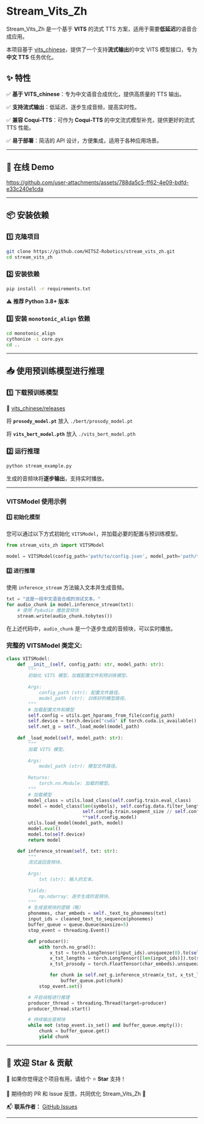 # Stream_Vits_Zh

Stream_Vits_Zh 是一个基于 **VITS** 的流式 TTS 方案，适用于需要**低延迟**的语音合成应用。

本项目基于 [vits_chinese](https://github.com/PlayVoice/vits_chinese)，提供了一个支持**流式输出**的中文 VITS 模型接口，专为 **中文 TTS** 任务优化。

## **✨ 特性**

✅ **基于 VITS_chinese**：专为中文语音合成优化，提供高质量的 TTS 输出。

✅ **支持流式输出**：低延迟、逐步生成音频，提高实时性。

✅ **兼容 Coqui-TTS**：可作为 **Coqui-TTS** 的中文流式模型补充，提供更好的流式 TTS 性能。

✅ **易于部署**：简洁的 API 设计，方便集成，适用于各种应用场景。

---

## **🚀 在线 Demo**

https://github.com/user-attachments/assets/788da5c5-ff62-4e09-bdfd-e33c240e1cda

---

## **📦 安装依赖**

### **1️⃣ 克隆项目**
```bash
git clone https://github.com/HITSZ-Robotics/stream_vits_zh.git
cd stream_vits_zh
```

### **2️⃣ 安装依赖**
```bash
pip install -r requirements.txt
```

⚠️ **推荐 Python 3.8+ 版本**

### **3️⃣ 安装 `monotonic_align` 依赖**
```bash
cd monotonic_align
cythonize -i core.pyx
cd ..
```

---

## **📥 使用预训练模型进行推理**

### **1️⃣ 下载预训练模型**

🔗 [vits_chinese/releases](https://github.com/zzl410/stream_vits_zh/releases/tag/v1.0)

将 **`prosody_model.pt`** 放入 `./bert/prosody_model.pt`

将 **`vits_bert_model.pth`** 放入 `./vits_bert_model.pth`

### **2️⃣ 运行推理**
```bash
python stream_example.py
```

生成的音频块将**逐步输出**，支持实时播放。

---


### **VITSModel 使用示例**

#### 1️⃣ 初始化模型
您可以通过以下方式初始化 `VITSModel`，并加载必要的配置与预训练模型。

```python
from stream_vits_zh import VITSModel

model = VITSModel(config_path='path/to/config.json', model_path='path/to/vits_bert_model.pth')
```

#### 2️⃣ 进行推理
使用 `inference_stream` 方法输入文本并生成音频。

```python
txt = "这是一段中文语音合成的测试文本。"
for audio_chunk in model.inference_stream(txt):
    # 使用 PyAudio 播放音频块
    stream.write(audio_chunk.tobytes())
```

在上述代码中，`audio_chunk` 是一个逐步生成的音频块，可以实时播放。

### **完整的 VITSModel 类定义**:

```python
class VITSModel:
    def __init__(self, config_path: str, model_path: str):
        """
        初始化 VITS 模型，加载配置文件和预训练模型。
        
        Args:
            config_path (str): 配置文件路径。
            model_path (str): 训练好的模型路径。
        """
        # 加载配置文件和模型
        self.config = utils.get_hparams_from_file(config_path)
        self.device = torch.device("cuda" if torch.cuda.is_available() else "cpu")
        self.net_g = self._load_model(model_path)
        
    def _load_model(self, model_path: str):
        """
        加载 VITS 模型。
        
        Args:
            model_path (str): 模型文件路径。
        
        Returns:
            torch.nn.Module: 加载的模型。
        """
        # 加载模型
        model_class = utils.load_class(self.config.train.eval_class)
        model = model_class(len(symbols), self.config.data.filter_length // 2 + 1, 
                            self.config.train.segment_size // self.config.data.hop_length, 
                            **self.config.model)
        utils.load_model(model_path, model)
        model.eval()
        model.to(self.device)
        return model

    def inference_stream(self, txt: str):
        """
        流式返回音频块。
        
        Args:
            txt (str): 输入的文本。
        
        Yields:
            np.ndarray: 逐步生成的音频块。
        """
        # 生成音频块的逻辑（略）
        phonemes, char_embeds = self._text_to_phonemes(txt)
        input_ids = cleaned_text_to_sequence(phonemes)
        buffer_queue = queue.Queue(maxsize=5)
        stop_event = threading.Event()

        def producer():
            with torch.no_grad():
                x_tst = torch.LongTensor(input_ids).unsqueeze(0).to(self.device)
                x_tst_lengths = torch.LongTensor([len(input_ids)]).to(self.device)
                x_tst_prosody = torch.FloatTensor(char_embeds).unsqueeze(0).to(self.device)

                for chunk in self.net_g.inference_stream(x_tst, x_tst_lengths, x_tst_prosody):
                    buffer_queue.put(chunk)
            stop_event.set()

        # 开启线程进行推理
        producer_thread = threading.Thread(target=producer)
        producer_thread.start()

        # 持续输出音频块
        while not (stop_event.is_set() and buffer_queue.empty()):
            chunk = buffer_queue.get()
            yield chunk
```

---


## **🌟 欢迎 Star & 贡献**

💖 如果你觉得这个项目有用，请给个 ⭐ **Star** 支持！

📢 期待你的 PR 和 Issue 反馈，共同优化 Stream_Vits_Zh 🚀

📬 **联系作者：** [GitHub Issues](https://github.com/zzl410/stream_vits_zh/issues)

---


